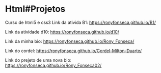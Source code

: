 # Html#Projetos
Curso de html5 e css3
Link da ativida B1: https://ronyfonseca.github.io/B1/

Link da atividade d10: https://ronyfonseca.github.io/d10/

Link da minha bio: https://ronyfonseca.github.io/Rony_Fonseca/

Link do cordel: https://ronyfonseca.github.io/Cordel-Milton-Duarte/

Link do prejeto de uma nova bio: https://ronyfonseca.github.io/Rony_Fonseca02/
